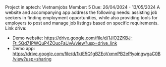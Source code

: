 Project in aptech: Vietnamjobs
Member: 5
Due: 26/04/2024 - 13/05/2024
A website and accompanying app address the following needs: assisting job seekers in finding employment opportunities, while also providing tools for employers to post and manage job listings based on specific requirements. 
Link drive: 
- Demo website: https://drive.google.com/file/d/1JIO2ZKBJ-Ft_5Qd71PWQuP4ZOuoFaUvA/view?usp=drive_link
- Demo app: https://drive.google.com/file/d/1ktE5Q1gBZEoVxmnPB2ePlyoingwgaC0B/view?usp=sharing
